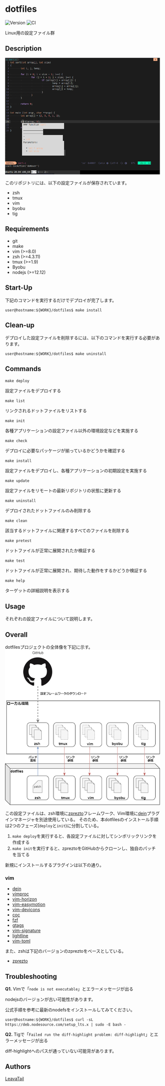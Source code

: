 # dotfiles

![Version](https://img.shields.io/github/tag/LeavaTail/dotfiles.svg)
![CI](https://github.com/LeavaTail/dotfiles/workflows/CI/badge.svg)

Linux用の設定ファイル群

## Description

![demo](https://github.com/LeavaTail/dotfiles/blob/images/vim20220119.png)

このリポジトリには、以下の設定ファイルが保存されています。

* zsh
* tmux
* vim
* byobu
* tig

## Requirements

* git
* make
* vim (>=8.0)
* zsh (>=4.3.11)
* tmux (>=1.9)
* Byobu
* nodejs (>=12.12)

## Start-Up

下記のコマンドを実行するだけでデプロイが完了します。

```shell
user@hostname:${WORK}/dotfiles$ make install
```

## Clean-up

デプロイした設定ファイルを削除するには、以下のコマンドを実行する必要があります。

```shell
user@hostname:${WORK}/dotfiles$ make uninstall
```

## Commands

`make deploy`

設定ファイルをデプロイする

`make list`

リンクされるドットファイルをリストする

`make init`

各種アプリケーションの設定ファイル以外の環境設定などを実施する

`make check`

デプロイに必要なパッケージが揃っているかどうかを確認する

`make install`

設定ファイルをデプロイし、各種アプリケーションの初期設定を実施する

`make update`

設定ファイルをリモートの最新リポジトリの状態に更新する

`make uninstall`

デプロイされたドットファイルのみ削除する

`make clean`

該当するドットファイルに関連するすべてのファイルを削除する

`make pretest`

ドットファイルが正常に展開されたか検証する

`make test`

ドットファイルが正常に展開され、期待した動作をするかどうか検証する

`make help`

ターゲットの詳細説明を表示する

## Usage

それぞれの設定ファイルについて説明します。

## Overall

dotfilesプロジェクトの全体像を下記に示す。
![demo](https://github.com/LeavaTail/dotfiles/blob/images/overall20220119.png)

この設定ファイルは、zsh環境に[zprezto](https://github.com/sorin-ionescu/prezto)フレームワーク、Vim環境に[dein](https://github.com/Shougo/dein.vim)プラグインマネージャを別途使用している。
そのため、本dotfilesのインストール手順は2つのフェーズ(`deploy`と`init`)に分割している。

1. `make deploy`を実行すると、各設定ファイルに対してシンボリックリンクを作成する
2. `make init`を実行すると、zpreztoをGitHubからクローンし、独自のパッチを当てる

新規にインストールするプラグインは以下の通り。

### vim

* [dein](https://github.com/Shougo/dein.vim)
* [vimproc](https://github.com/Shougo/vimproc.vim)
* [vim-horizon](https://github.com/ntk148v/vim-horizon)
* [vim-easymotion](github.com/easymotion/vim-easymotion)
* [vim-devicons](https://github.com/ryanoasis/vim-devicons)
* [coc](https://github.com/neoclide/coc.nvim)
* [fzf](https://github.com/junegunn/fzf.vim)
* [gtags](https://github.com/vim-scripts/gtags.vim)
* [vim-signature](https://github.com/kshenoy/vim-signature)
* [lightline](https://github.com/itchyny/lightline.vim)
* [vim-toml](https://github.com/cespare/vim-toml)

また、zshは下記のバージョンのzpreztoをベースとしている。

* [zprezto](https://github.com/sorin-ionescu/prezto/commit/166cbe2fca25319db2551f0cc74a86c93259017d)

## Troubleshooting

**Q1.** Vimで「`node is not executable`」とエラーメッセージが出る

nodejsのバージョンが古い可能性があります。

公式手順を参考に最新のnodefsをインストールしてみてください。

```shell
user@hostname:${WORK}/dotfiles$ curl -sL https://deb.nodesource.com/setup_lts.x | sudo -E bash -
```

**Q2.** Tigで「`Failed run the diff-highlight problem: diff-highlight`」とエラーメッセージが出る

diff-highlightへのパスが通っていない可能背があります。

## Authors

[LeavaTail](https://github.com/LeavaTail)
